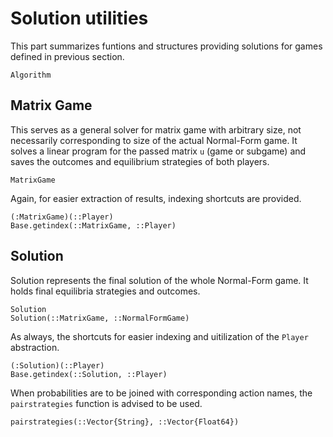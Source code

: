 # Solution utilities

This part summarizes funtions and structures providing solutions for games defined in previous section.

```@docs
Algorithm
```

## Matrix Game

This serves as a general solver for matrix game with arbitrary size, not necessarily corresponding to size of the actual Normal-Form game.
It solves a linear program for the passed matrix `u` (game or subgame) and saves the outcomes and equilibrium strategies of both players.

```@docs
MatrixGame
```

Again, for easier extraction of results, indexing shortcuts are provided.

```@docs
(:MatrixGame)(::Player)
Base.getindex(::MatrixGame, ::Player)
```

## Solution

Solution represents the final solution of the whole Normal-Form game.
It holds final equilibria strategies and outcomes.

```@docs
Solution
Solution(::MatrixGame, ::NormalFormGame)
```

As always, the shortcuts for easier indexing and uitilization of the `Player` abstraction.

```@docs
(:Solution)(::Player)
Base.getindex(::Solution, ::Player)
```

When probabilities are to be joined with corresponding action names, the `pairstrategies` function is advised to be used.

```@docs
pairstrategies(::Vector{String}, ::Vector{Float64})
```
